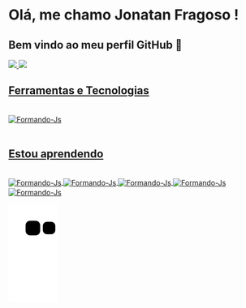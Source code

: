 # Olá, me chamo Jonatan Fragoso ! 
## Bem vindo ao meu perfil GitHub 👋

<!--
**johnbom1/johnbom1** is a ✨ _special_ ✨ repository because its `README.md` (this file) appears on your GitHub profile.

Here are some ideas to get you started:

- 🔭 Atualmente sou estudante de Sitemas de Informação (UFAC).
- 🌱 Atualmente estou aprendendo Angular e Java com Springboot para Back-end.
- 👯 Estou procurando colaborar em projetos de aplicações full stack.
- 🤔 Estou procurando ajuda com Java.
- 📫 Como entrar em contato comigo: jonatanfragoso@gmail.com
- ⚡ Curiosidade: Facinado por jogos online!
-->

<div>
<a href="https://github.com/johnbom1">
<img height="180em" src="https://github-readme-stats.vercel.app/api/top-langs/?username=johnbom1&layout=compact&langs_count=7&theme=dracula"/>
<img height="180em" src="https://github-readme-stats.vercel.app/api?username=johnbom1&show_icons=true&theme=dracula&include_all_commits=true&count_private=true"/>
</div>
          
         
## Ferramentas e Tecnologias
<div>
<div style="display: inline_block"><br>
          
<img align="center" alt="Formando-Js" height="30" width="40"  src="https://cdn.jsdelivr.net/gh/devicons/devicon/icons/github/github-original.svg" />
          
</div>
</div>
</br>
          

## Estou aprendendo

<div>
<div style="display: inline_block"><br>

<img align="center" alt="Formando-Js" height="30" width="40"  src="https://cdn.jsdelivr.net/gh/devicons/devicon/icons/html5/html5-original.svg" />

<img align="center" alt="Formando-Js" height="30" width="40"  src="https://cdn.jsdelivr.net/gh/devicons/devicon/icons/angularjs/angularjs-original.svg" />

<img align="center" alt="Formando-Js" height="30" width="40"  src="https://cdn.jsdelivr.net/gh/devicons/devicon/icons/css3/css3-original.svg" />

<img align="center" alt="Formando-Js" height="30" width="40"  src="https://cdn.jsdelivr.net/gh/devicons/devicon/icons/java/java-original-wordmark.svg" />

<img align="center" alt="Formando-Js" height="30" width="40"  src="https://cdn.jsdelivr.net/gh/devicons/devicon/icons/spring/spring-original.svg" />
       
 </div>
          
          
![snake gif](https://github.com/Formandodev/Formandodev/blob/output/github-contribution-grid-snake.svg)



          
